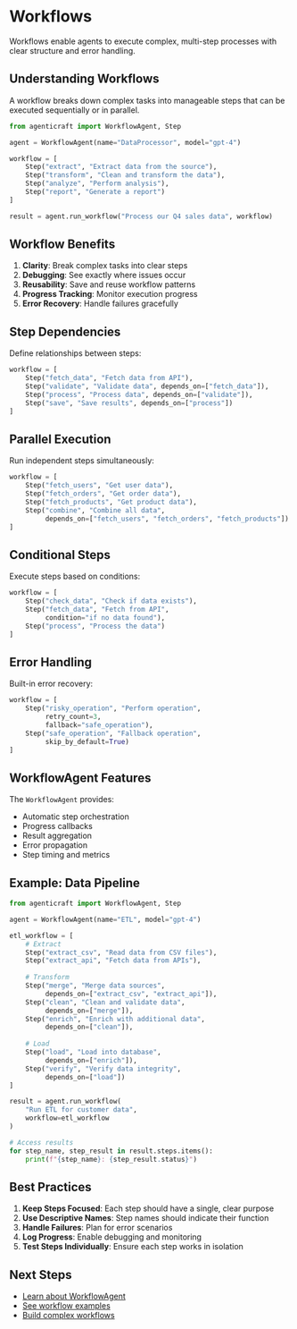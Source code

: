 # Workflows

Workflows enable agents to execute complex, multi-step processes with clear structure and error handling.

## Understanding Workflows

A workflow breaks down complex tasks into manageable steps that can be executed sequentially or in parallel.

```python
from agenticraft import WorkflowAgent, Step

agent = WorkflowAgent(name="DataProcessor", model="gpt-4")

workflow = [
    Step("extract", "Extract data from the source"),
    Step("transform", "Clean and transform the data"),
    Step("analyze", "Perform analysis"),
    Step("report", "Generate a report")
]

result = agent.run_workflow("Process our Q4 sales data", workflow)
```

## Workflow Benefits

1. **Clarity**: Break complex tasks into clear steps
2. **Debugging**: See exactly where issues occur
3. **Reusability**: Save and reuse workflow patterns
4. **Progress Tracking**: Monitor execution progress
5. **Error Recovery**: Handle failures gracefully

## Step Dependencies

Define relationships between steps:

```python
workflow = [
    Step("fetch_data", "Fetch data from API"),
    Step("validate", "Validate data", depends_on=["fetch_data"]),
    Step("process", "Process data", depends_on=["validate"]),
    Step("save", "Save results", depends_on=["process"])
]
```

## Parallel Execution

Run independent steps simultaneously:

```python
workflow = [
    Step("fetch_users", "Get user data"),
    Step("fetch_orders", "Get order data"),
    Step("fetch_products", "Get product data"),
    Step("combine", "Combine all data", 
         depends_on=["fetch_users", "fetch_orders", "fetch_products"])
]
```

## Conditional Steps

Execute steps based on conditions:

```python
workflow = [
    Step("check_data", "Check if data exists"),
    Step("fetch_data", "Fetch from API", 
         condition="if no data found"),
    Step("process", "Process the data")
]
```

## Error Handling

Built-in error recovery:

```python
workflow = [
    Step("risky_operation", "Perform operation",
         retry_count=3,
         fallback="safe_operation"),
    Step("safe_operation", "Fallback operation", 
         skip_by_default=True)
]
```

## WorkflowAgent Features

The `WorkflowAgent` provides:
- Automatic step orchestration
- Progress callbacks
- Result aggregation
- Error propagation
- Step timing and metrics

## Example: Data Pipeline

```python
from agenticraft import WorkflowAgent, Step

agent = WorkflowAgent(name="ETL", model="gpt-4")

etl_workflow = [
    # Extract
    Step("extract_csv", "Read data from CSV files"),
    Step("extract_api", "Fetch data from APIs"),
    
    # Transform
    Step("merge", "Merge data sources",
         depends_on=["extract_csv", "extract_api"]),
    Step("clean", "Clean and validate data",
         depends_on=["merge"]),
    Step("enrich", "Enrich with additional data",
         depends_on=["clean"]),
    
    # Load
    Step("load", "Load into database",
         depends_on=["enrich"]),
    Step("verify", "Verify data integrity",
         depends_on=["load"])
]

result = agent.run_workflow(
    "Run ETL for customer data",
    workflow=etl_workflow
)

# Access results
for step_name, step_result in result.steps.items():
    print(f"{step_name}: {step_result.status}")
```

## Best Practices

1. **Keep Steps Focused**: Each step should have a single, clear purpose
2. **Use Descriptive Names**: Step names should indicate their function
3. **Handle Failures**: Plan for error scenarios
4. **Log Progress**: Enable debugging and monitoring
5. **Test Steps Individually**: Ensure each step works in isolation

## Next Steps

- [Learn about WorkflowAgent](../features/advanced_agents.md#workflowagent)
- [See workflow examples](../examples/provider-switching.md)
- [Build complex workflows](../getting-started/first-agent.md)
